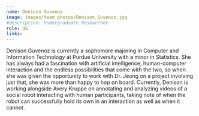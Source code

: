 ```yaml
---
name: Denison Guvenoz
image: images/team_photos/Denison_Guvenoz.jpg
#description: Undergraduate Researcher
role: UG
links:
---
```


Denison Guvenoz is currently a sophomore majoring in Computer and Information Technology at Purdue University with a minor in Statistics. She has always had a fascination with artificial intelligence, human-computer interaction and the endless possibilities that come with the two, so when she was given the opportunity to work with Dr. Jeong on a project involving just that, she was more than happy to hop on board. Currently, Denison is working alongside Avery Kruppe on annotating and analyzing videos of a social robot interacting with human participants, taking note of when the robot can successfully hold its own in an interaction as well as when it cannot.